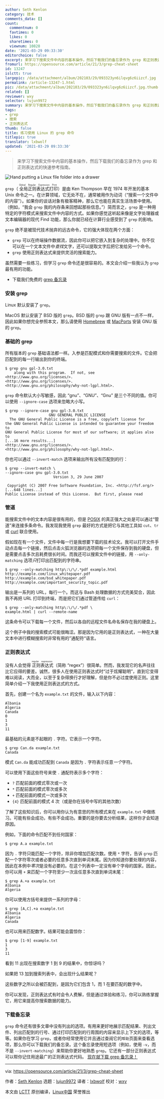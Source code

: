 ```yaml
---
author: Seth Kenlon
category: 技术
comments_data: []
count:
  commentnum: 0
  favtimes: 0
  likes: 0
  sharetimes: 0
  viewnum: 10828
date: '2021-03-29 09:33:30'
editorchoice: false
excerpt: 来学习下搜索文件中内容的基本操作，然后下载我们的备忘录作为 grep 和正则表达式的快速参考指南。
fromurl: https://opensource.com/article/21/3/grep-cheat-sheet
id: 13247
islctt: true
largepic: /data/attachment/album/202103/29/093323yn6ilqvg6z6iizcf.jpg
permalink: /article-13247-1.html
pic: /data/attachment/album/202103/29/093323yn6ilqvg6z6iizcf.jpg.thumb.jpg
related: []
reviewer: wxy
selector: lujun9972
summary: 来学习下搜索文件中内容的基本操作，然后下载我们的备忘录作为 grep 和正则表达式的快速参考指南。
tags:
- grep
- 搜索
- 正则表达式
thumb: false
title: 练习使用 Linux 的 grep 命令
titlepic: true
translator: lxbwolf
updated: '2021-03-29 09:33:30'
---
```



> 
> 来学习下搜索文件中内容的基本操作，然后下载我们的备忘录作为 grep 和正则表达式的快速参考指南。
> 
> 
> 


![](/data/attachment/album/202103/29/093323yn6ilqvg6z6iizcf.jpg "Hand putting a Linux file folder into a drawer")


`grep`（<ruby> 全局正则表达式打印 <rt>  Global Regular Expression Print </rt></ruby>）是由 Ken Thompson 早在 1974 年开发的基本 Unix 命令之一。在计算领域，它无处不在，通常被用作为动词（“搜索一个文件中的内容”）。如果你的谈话对象有极客精神，那么它也能在真实生活场景中使用。（例如，“我会 `grep` 我的内存条来回想起那些信息。”）简而言之，`grep` 是一种用特定的字符模式来搜索文件中内容的方式。如果你感觉这听起来像是文字处理器或文本编辑器的现代 Find 功能，那么你就已经在计算行业感受到了 `grep` 的影响。


`grep` 绝不是被现代技术抛弃的远古命令，它的强大体现在两个方面：


* `grep` 可以在终端操作数据流，因此你可以把它嵌入到复杂的处理中。你不仅可以在一个文本文件中*查找*文字，还可以提取文字后把它发给另一个命令。
* `grep` 使用正则表达式来提供灵活的搜索能力。


虽然需要一些练习，但学习 `grep` 命令还是很容易的。本文会介绍一些我认为 `grep` 最有用的功能。


* 下载我们免费的 [grep 备忘录](https://opensource.com/downloads/grep-cheat-sheet)


### 安装 grep


Linux 默认安装了 `grep`。


MacOS 默认安装了 BSD 版的 `grep`。BSD 版的 `grep` 跟 GNU 版有一点不一样，因此如果你想完全参照本文，那么请使用 [Homebrew](https://opensource.com/article/20/6/homebrew-mac) 或 [MacPorts](https://opensource.com/article/20/11/macports) 安装 GNU 版的 `grep`。


### 基础的 grep


所有版本的 `grep` 基础语法都一样。入参是匹配模式和你需要搜索的文件。它会把匹配到的每一行输出到你的终端。



```
$ grep gnu gpl-3.0.txt
    along with this program.  If not, see <http://www.gnu.org/licenses/>.
<http://www.gnu.org/licenses/>.
<http://www.gnu.org/philosophy/why-not-lgpl.html>.

```

`grep` 命令默认大小写敏感，因此 “gnu”、“GNU”、“Gnu” 是三个不同的值。你可以使用 `--ignore-case` 选项来忽略大小写。



```
$ grep --ignore-case gnu gpl-3.0.txt
                    GNU GENERAL PUBLIC LICENSE
  The GNU General Public License is a free, copyleft license for
the GNU General Public License is intended to guarantee your freedom to
GNU General Public License for most of our software; it applies also to
[...16 more results...]
<http://www.gnu.org/licenses/>.
<http://www.gnu.org/philosophy/why-not-lgpl.html>.

```

你也可以通过 `--invert-match` 选项来输出所有没有匹配到的行：



```
$ grep --invert-match \
--ignore-case gnu gpl-3.0.txt
                      Version 3, 29 June 2007

 Copyright (C) 2007 Free Software Foundation, Inc. <http://fsf.org/>
[...648 lines...]
Public License instead of this License.  But first, please read

```

### 管道


能搜索文件中的文本内容是很有用的，但是 [POSIX](https://opensource.com/article/19/7/what-posix-richard-stallman-explains) 的真正强大之处是可以通过“管道”来连接多条命令。我发现我使用 `grep` 最好的方式是把它与其他工具如 `cut`、`tr` 或 [curl](https://opensource.com/downloads/curl-command-cheat-sheet) 联合使用。


假如现在有一个文件，文件中每一行是我想要下载的技术论文。我可以打开文件手动点击每一个链接，然后点击火狐浏览器的选项把每一个文件保存到我的硬盘，但是需要点击多次且耗费很长时间。而我还可以搜索文件中的链接，用 `--only-matching` 选项*只*打印出匹配到的字符串。



```
$ grep --only-matching http\:\/\/.*pdf example.html
http://example.com/linux_whitepaper.pdf
http://example.com/bsd_whitepaper.pdf
http://example.com/important_security_topic.pdf

```

输出是一系列的 URL，每行一个。而这与 Bash 处理数据的方式完美契合，因此我不再把 URL 打印到终端，而是把它们通过管道传给 `curl`：



```
$ grep --only-matching http\:\/\/.*pdf \
example.html | curl --remote-name

```

这条命令可以下载每一个文件，然后以各自的远程文件名命名保存在我的硬盘上。


这个例子中我的搜索模式可能很晦涩。那是因为它用的是正则表达式，一种在大量文本中进行模糊搜索时非常有用的”通配符“语言。


### 正则表达式


没有人会觉得<ruby> 正则表达式 <rt>  regular expression </rt></ruby>（简称 “regex”）很简单。然而，我发现它的名声往往比它应得的要差。诚然，很多人在使用正则表达式时“过于炫耀聪明”，直到它变得难以阅读，大而全，以至于复杂得换行才好理解，但是你不必过度使用正则。这里简单介绍一下我使用正则表达式的方式。


首先，创建一个名为 `example.txt` 的文件，输入以下内容：



```
Albania
Algeria
Canada
0
1
3
11

```

最基础的元素是不起眼的 `.` 字符。它表示一个字符。



```
$ grep Can.da example.txt
Canada

```

模式 `Can.da` 能成功匹配到 `Canada` 是因为 `.` 字符表示任意*一个*字符。


可以使用下面这些符号来使 `.` 通配符表示多个字符：


* `?` 匹配前面的模式零次或一次
* `*` 匹配前面的模式零次或多次
* `+` 匹配前面的模式一次或多次
* `{4}` 匹配前面的模式 4 次（或是你在括号中写的其他次数）


了解了这些知识后，你可以用你认为有意思的所有模式来在 `example.txt` 中做练习。可能有些会成功，有些不会成功。重要的是你要去分析结果，这样你才会知道原因。


例如，下面的命令匹配不到任何国家：



```
$ grep A.a example.txt

```

因为 `.` 字符只能匹配一个字符，除非你增加匹配次数。使用 `*` 字符，告诉 `grep` 匹配一个字符零次或者必要的任意多次直到单词末尾。因为你知道你要处理的内容，因此在本例中*零次*是没有必要的。在这个列表中一定没有单个字母的国家。因此，你可以用 `+` 来匹配一个字符至少一次且任意多次直到单词末尾：



```
$ grep A.+a example.txt
Albania
Algeria

```

你可以使用方括号来提供一系列的字母：



```
$ grep [A,C].+a example.txt
Albania
Algeria
Canada

```

也可以用来匹配数字。结果可能会震惊你：



```
$ grep [1-9] example.txt
1
3
11

```

看到 11 出现在搜索数字 1 到 9 的结果中，你惊讶吗？


如果把 13 加到搜索列表中，会出现什么结果呢？


这些数字之所以会被匹配到，是因为它们包含 1，而 1 在要匹配的数字中。


你可以发现，正则表达式有时会令人费解，但是通过体验和练习，你可以熟练掌握它，用它来提高你搜索数据的能力。


### 下载备忘录


`grep` 命令还有很多文章中没有列出的选项。有用来更好地展示匹配结果、列出文件、列出匹配到的行号、通过打印匹配到的行周围的内容来显示上下文的选项，等等。如果你在学习 `grep`，或者你经常使用它并且通过查阅它的`帮助`页面来查看选项，那么你可以下载我们的备忘录。这个备忘录使用短选项（例如，使用 `-v`，而不是 `--invert-matching`）来帮助你更好地熟悉 `grep`。它还有一部分正则表达式可以帮你记住用途最广的正则表达式代码。 [现在就下载 grep 备忘录！](https://opensource.com/downloads/grep-cheat-sheet)




---


via: <https://opensource.com/article/21/3/grep-cheat-sheet>


作者：[Seth Kenlon](https://opensource.com/users/seth) 选题：[lujun9972](https://github.com/lujun9972) 译者：[lxbwolf](https://github.com/lxbwolf) 校对：[wxy](https://github.com/wxy)


本文由 [LCTT](https://github.com/LCTT/TranslateProject) 原创编译，[Linux中国](https://linux.cn/) 荣誉推出
